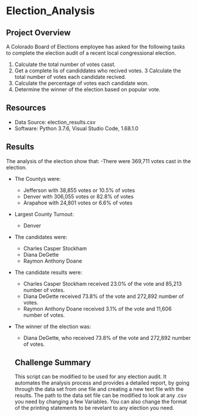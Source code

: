 # Election_Analysis

## Project Overview
A Colorado Board of Elections employee has asked for the following tasks to complete the election audit of a recent local congressional election. 

1. Calculate the total number of votes casst. 
2. Get a complete lis of candiddates who recived votes. 
3 Calculate the total number of votes each candidate recived. 
4. Calculate the percentage of votes each candidate won. 
5. Determine the winner of the election based on popular vote. 

## Resources 
- Data Source: election_results.csv
- Software: Python 3.7.6, Visual Studio Code, 1.68.1.0

## Results 
The analysis of the election show that:
-There were 369,711 votes cast in the election. 
- The Countys were:
  - Jefferson with 38,855 votes or 10.5% of votes
  - Denver with 306,055 votes or 82.8% of votes 
  - Arapahoe with 24,801 votes or 6.6% of votes
- Largest County Turnout:
  - Denver
- The candidates were:
  - Charles Casper Stockham
  - Diana DeGette
  - Raymon Anthony Doane
- The candidate results were: 
  - Charles Casper Stockham received 23.0% of the vote and 85,213 number of votes. 
  - Diana DeGette received 73.8% of the vote and 272,892 number of votes. 
  - Raymon Anthony Doane received 3.1% of the vote and 11,606 number of votes. 
- The winner of the election was:
  - Diana DeGette, who received 73.8% of the vote and 272,892 number of votes. 
  
  ## Challenge Summary
  This script can be modified to be used for any election audit. It automates the analysis process and provides a detailed report, by going through the data set from     one file and creating a new text file with the results. The path to the data set file can be modified to look at any .csv you need by changing a few Variables. You     can also change the format of the printing statements to be revelant to any election you need.  

